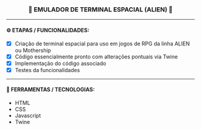 <h3 align="center"> 
  🚧 EMULADOR DE TERMINAL ESPACIAL (ALIEN) 🚧
</h3>

---
#### ⚙️ ETAPAS / FUNCIONALIDADES:

- [x] Criação de terminal espacial para uso em jogos de RPG da linha ALIEN ou Mothership
- [x] Código essencialmente pronto com alterações pontuais via Twine
- [x] Implementação do código associado
- [x] Testes da funcionalidades

---
#### 🔧 FERRAMENTAS / TECNOLOGIAS:

- HTML
- CSS
- Javascript
- Twine
